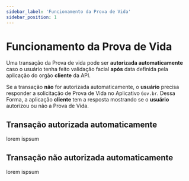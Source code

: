 ```yaml
---
sidebar_label: 'Funcionamento da Prova de Vida'
sidebar_position: 1
---
```


# Funcionamento da Prova de Vida

Uma transação da Prova de vida pode ser **autorizada automaticamente** caso o usuário tenha feito validação facial **após** data definida pela aplicação do orgão **cliente** da API.

Se a transação **não** for autorizada automaticamente, o **usuário** precisa responder a solicitação de Prova de Vida no Aplicativo `Gov.br`. Dessa Forma, a aplicação **cliente** tem a resposta mostrando se o
**usuário** autorizou ou não a Prova de Vida.

## Transação autorizada automaticamente

lorem ispsum

## Transação **não** autorizada automaticamente

lorem ispsum

